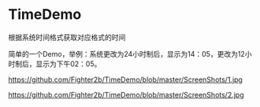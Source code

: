# TimeDemo
根据系统时间格式获取对应格式的时间

简单的一个Demo，举例：系统更改为24小时制后，显示为14：05，更改为12小时制后，显示为下午02：05。

https://github.com/Fighter2b/TimeDemo/blob/master/ScreenShots/1.jpg

https://github.com/Fighter2b/TimeDemo/blob/master/ScreenShots/2.jpg
